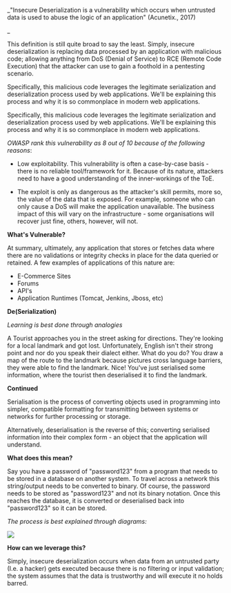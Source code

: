_"Insecure Deserialization is a vulnerability which occurs when untrusted data is used to abuse the logic of an application" (Acunetix., 2017)  
  
_

This definition is still quite broad to say the least. Simply, insecure deserialization is replacing data processed by an application with malicious code; allowing anything from DoS (Denial of Service) to RCE (Remote Code Execution) that the attacker can use to gain a foothold in a pentesting scenario.

Specifically, this malicious code leverages the legitimate serialization and deserialization process used by web applications. We'll be explaining this process and why it is so commonplace in modern web applications. 

Specifically, this malicious code leverages the legitimate serialization and deserialization process used by web applications. We'll be explaining this process and why it is so commonplace in modern web applications.  

  

_OWASP rank this vulnerability as 8 out of 10 because of the following reasons_:

  

- Low exploitability. This vulnerability is often a case-by-case basis - there is no reliable tool/framework for it. Because of its nature, attackers need to have a good understanding of the inner-workings of the ToE.

- The exploit is only as dangerous as the attacker's skill permits, more so, the value of the data that is exposed. For example, someone who can only cause a DoS will make the application unavailable. The business impact of this will vary on the infrastructure - some organisations will recover just fine, others, however, will not.

**What's Vulnerable?**

At summary, ultimately, any application that stores or fetches data where there are no validations or integrity checks in place for the data queried or retained. A few examples of applications of this nature are:

- E-Commerce Sites  
- Forums  
- API's  
- Application Runtimes (Tomcat, Jenkins, Jboss, etc)

**De(Serialization)**

  

_Learning is best done through analogies_

  

A Tourist approaches you in the street asking for directions. They're looking for a local landmark and got lost. Unfortunately, English isn't their strong point and nor do you speak their dialect either. What do you do? You draw a map of the route to the landmark because pictures cross language barriers, they were able to find the landmark. Nice! You've just serialised some information, where the tourist then deserialised it to find the landmark.

**Continued**

Serialisation is the process of converting objects used in programming into simpler, compatible formatting for transmitting between systems or networks for further processing or storage.

Alternatively, deserialisation is the reverse of this; converting serialised information into their complex form - an object that the application will understand.

**What does this mean?**

Say you have a password of "password123" from a program that needs to be stored in a database on another system. To travel across a network this string/output needs to be converted to binary. Of course, the password needs to be stored as "password123" and not its binary notation. Once this reaches the database, it is converted or deserialised back into "password123" so it can be stored.

  

_The process is best explained through diagrams:_

![](https://i.imgur.com/ZB76mLI.png)  

  

  

**How can we leverage this?**

  

Simply, insecure deserialization occurs when data from an untrusted party (I.e. a hacker) gets executed because there is no filtering or input validation; the system assumes that the data is trustworthy and will execute it no holds barred.